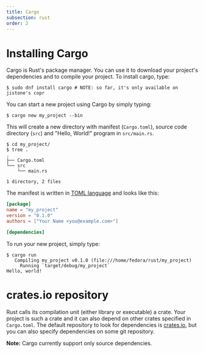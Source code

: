 ```yaml
---
title: Cargo
subsection: rust
order: 2
---
```


# Installing Cargo
Cargo is Rust's package manager. You can use it to download your project's dependencies
and to compile your project. To install cargo, type:
```
$ sudo dnf install cargo # NOTE: so far, it's only available on jistone's copr
```

You can start a new project using Cargo by simply typing:
```
$ cargo new my_project --bin
```
This will create a new directory with manifest (`Cargo.toml`), source code directory
(`src`) and "Hello, World!" program in `src/main.rs`.
```
$ cd my_project/
$ tree .
.
├── Cargo.toml
└── src
    └── main.rs

1 directory, 2 files
```
The manifest is written in [TOML language](https://github.com/toml-lang/toml) and
looks like this:
```toml
[package]
name = "my_project"
version = "0.1.0"
authors = ["Your Name <you@example.com>"]

[dependencies]
```
To run your new project, simply type:
```
$ cargo run
   Compiling my_project v0.1.0 (file:///home/fedora/rust/my_project)
     Running `target/debug/my_project`
Hello, world!
```

# crates.io repository
Rust calls its compilation unit (either library or executable) a crate. Your project
is such a crate and it can also depend on other crates specified in `Cargo.toml`. The
default repository to look for dependencies is [crates.io](https://crates.io/), but you
can also specify dependencies on some git repository.

**Note:** Cargo currently support only source dependencies.
